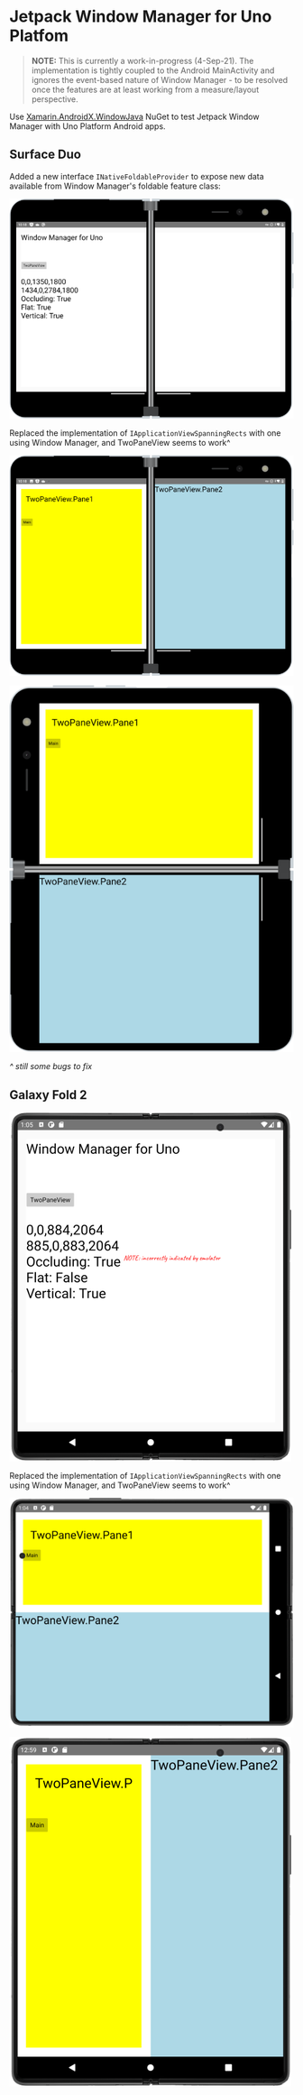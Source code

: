 # Jetpack Window Manager for Uno Platfom

> **NOTE:** This is currently a work-in-progress (4-Sep-21). The implementation is tightly coupled to the Android MainActivity and ignores the event-based nature of Window Manager - to be resolved once the features are at least working from a measure/layout perspective.

Use [Xamarin.AndroidX.WindowJava](https://www.nuget.org/packages/Xamarin.AndroidX.Window.WindowJava) NuGet to test Jetpack Window Manager with Uno Platform Android apps.

## Surface Duo

Added a new interface `INativeFoldableProvider` to expose new data available from Window Manager's foldable feature class:

![Surface Duo with Uno Platform and Jetpack Window Manager](Screenshots/surfaceduo-windowmanager-land.png)

Replaced the implementation of `IApplicationViewSpanningRects` with one using Window Manager, and TwoPaneView seems to work^

![Surface Duo with Uno Platform and TwoPaneView](Screenshots/surfaceduo-twopaneview-land.png)

![Surface Duo with Uno Platform and TwoPaneView](Screenshots/surfaceduo-twopaneview-port.png)

_^ still some bugs to fix_

## Galaxy Fold 2

![Galaxy Fold 2 with Uno Platform and Jetpack Window Manager](Screenshots/galaxyfold-windowmanager-port.png)

Replaced the implementation of `IApplicationViewSpanningRects` with one using Window Manager, and TwoPaneView seems to work^

![Galaxy Fold 2 with Uno Platform and TwoPaneView](Screenshots/galaxyfold-twopaneview-land.png)

![Galaxy Fold 2 with Uno Platform and TwoPaneView](Screenshots/galaxyfold-twopaneview-port.png)